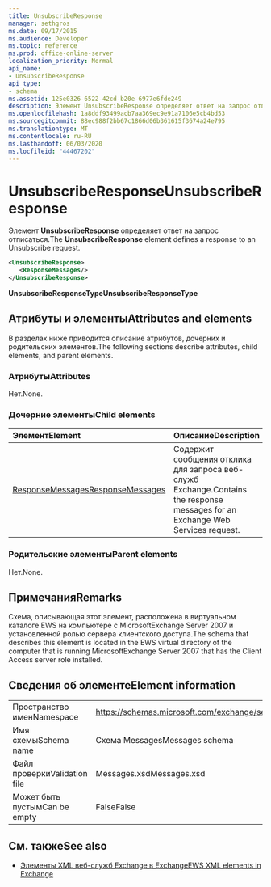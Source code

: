 ```yaml
---
title: UnsubscribeResponse
manager: sethgros
ms.date: 09/17/2015
ms.audience: Developer
ms.topic: reference
ms.prod: office-online-server
localization_priority: Normal
api_name:
- UnsubscribeResponse
api_type:
- schema
ms.assetid: 125e0326-6522-42cd-b20e-6977e6fde249
description: Элемент UnsubscribeResponse определяет ответ на запрос отписаться.
ms.openlocfilehash: 1a8ddf93499acb7aa369ec9e91a7106e5cb4bd53
ms.sourcegitcommit: 88ec988f2bb67c1866d06b361615f3674a24e795
ms.translationtype: MT
ms.contentlocale: ru-RU
ms.lasthandoff: 06/03/2020
ms.locfileid: "44467202"
---
```

# <a name="unsubscriberesponse"></a><span data-ttu-id="119d1-103">UnsubscribeResponse</span><span class="sxs-lookup"><span data-stu-id="119d1-103">UnsubscribeResponse</span></span>

<span data-ttu-id="119d1-104">Элемент **UnsubscribeResponse** определяет ответ на запрос отписаться.</span><span class="sxs-lookup"><span data-stu-id="119d1-104">The **UnsubscribeResponse** element defines a response to an Unsubscribe request.</span></span> 
  
```xml
<UnsubscribeResponse>
   <ResponseMessages/>
</UnsubscribeResponse>
```

 <span data-ttu-id="119d1-105">**UnsubscribeResponseType**</span><span class="sxs-lookup"><span data-stu-id="119d1-105">**UnsubscribeResponseType**</span></span>
## <a name="attributes-and-elements"></a><span data-ttu-id="119d1-106">Атрибуты и элементы</span><span class="sxs-lookup"><span data-stu-id="119d1-106">Attributes and elements</span></span>

<span data-ttu-id="119d1-107">В разделах ниже приводится описание атрибутов, дочерних и родительских элементов.</span><span class="sxs-lookup"><span data-stu-id="119d1-107">The following sections describe attributes, child elements, and parent elements.</span></span>
  
### <a name="attributes"></a><span data-ttu-id="119d1-108">Атрибуты</span><span class="sxs-lookup"><span data-stu-id="119d1-108">Attributes</span></span>

<span data-ttu-id="119d1-109">Нет.</span><span class="sxs-lookup"><span data-stu-id="119d1-109">None.</span></span>
  
### <a name="child-elements"></a><span data-ttu-id="119d1-110">Дочерние элементы</span><span class="sxs-lookup"><span data-stu-id="119d1-110">Child elements</span></span>

|<span data-ttu-id="119d1-111">**Элемент**</span><span class="sxs-lookup"><span data-stu-id="119d1-111">**Element**</span></span>|<span data-ttu-id="119d1-112">**Описание**</span><span class="sxs-lookup"><span data-stu-id="119d1-112">**Description**</span></span>|
|:-----|:-----|
|[<span data-ttu-id="119d1-113">ResponseMessages</span><span class="sxs-lookup"><span data-stu-id="119d1-113">ResponseMessages</span></span>](responsemessages.md) <br/> |<span data-ttu-id="119d1-114">Содержит сообщения отклика для запроса веб-служб Exchange.</span><span class="sxs-lookup"><span data-stu-id="119d1-114">Contains the response messages for an Exchange Web Services request.</span></span>  <br/> |
   
### <a name="parent-elements"></a><span data-ttu-id="119d1-115">Родительские элементы</span><span class="sxs-lookup"><span data-stu-id="119d1-115">Parent elements</span></span>

<span data-ttu-id="119d1-116">Нет.</span><span class="sxs-lookup"><span data-stu-id="119d1-116">None.</span></span>
  
## <a name="remarks"></a><span data-ttu-id="119d1-117">Примечания</span><span class="sxs-lookup"><span data-stu-id="119d1-117">Remarks</span></span>

<span data-ttu-id="119d1-118">Схема, описывающая этот элемент, расположена в виртуальном каталоге EWS на компьютере с MicrosoftExchange Server 2007 и установленной ролью сервера клиентского доступа.</span><span class="sxs-lookup"><span data-stu-id="119d1-118">The schema that describes this element is located in the EWS virtual directory of the computer that is running MicrosoftExchange Server 2007 that has the Client Access server role installed.</span></span>
  
## <a name="element-information"></a><span data-ttu-id="119d1-119">Сведения об элементе</span><span class="sxs-lookup"><span data-stu-id="119d1-119">Element information</span></span>

|||
|:-----|:-----|
|<span data-ttu-id="119d1-120">Пространство имен</span><span class="sxs-lookup"><span data-stu-id="119d1-120">Namespace</span></span>  <br/> |https://schemas.microsoft.com/exchange/services/2006/messages  <br/> |
|<span data-ttu-id="119d1-121">Имя схемы</span><span class="sxs-lookup"><span data-stu-id="119d1-121">Schema name</span></span>  <br/> |<span data-ttu-id="119d1-122">Схема Messages</span><span class="sxs-lookup"><span data-stu-id="119d1-122">Messages schema</span></span>  <br/> |
|<span data-ttu-id="119d1-123">Файл проверки</span><span class="sxs-lookup"><span data-stu-id="119d1-123">Validation file</span></span>  <br/> |<span data-ttu-id="119d1-124">Messages.xsd</span><span class="sxs-lookup"><span data-stu-id="119d1-124">Messages.xsd</span></span>  <br/> |
|<span data-ttu-id="119d1-125">Может быть пустым</span><span class="sxs-lookup"><span data-stu-id="119d1-125">Can be empty</span></span>  <br/> |<span data-ttu-id="119d1-126">False</span><span class="sxs-lookup"><span data-stu-id="119d1-126">False</span></span>  <br/> |
   
## <a name="see-also"></a><span data-ttu-id="119d1-127">См. также</span><span class="sxs-lookup"><span data-stu-id="119d1-127">See also</span></span>



- [<span data-ttu-id="119d1-128">Элементы XML веб-служб Exchange в Exchange</span><span class="sxs-lookup"><span data-stu-id="119d1-128">EWS XML elements in Exchange</span></span>](ews-xml-elements-in-exchange.md)


